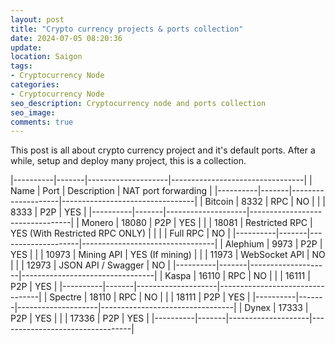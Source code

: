 ```yaml
---
layout: post
title: "Crypto currency projects & ports collection"
date: 2024-07-05 08:20:36
update:
location: Saigon
tags:
- Cryptocurrency Node
categories:
- Cryptocurrency Node
seo_description: Cryptocurrency node and ports collection
seo_image:
comments: true
---
```


This post is all about crypto currency project and it's default ports. After a while, setup and deploy many project, this is a collection.

|----------|-------|--------------------|---------------------------------|
| Name     | Port  | Description        | NAT port forwarding             |
|----------|-------|--------------------|---------------------------------|
| Bitcoin  | 8332  | RPC                | NO                              |
|          | 8333  | P2P                | YES                             |
|----------|-------|--------------------|---------------------------------|
| Monero   | 18080 | P2P                | YES                             |
|          | 18081 | Restricted RPC     | YES  (With Restricted RPC ONLY) |
|          |       | Full RPC           | NO                              |
|----------|-------|--------------------|---------------------------------|
| Alephium | 9973  | P2P                | YES                             |
|          | 10973 | Mining API         | YES (If mining)                 |
|          | 11973 | WebSocket API      | NO                              |
|          | 12973 | JSON API / Swagger | NO                              |
|----------|-------|--------------------|---------------------------------|
| Kaspa    | 16110 | RPC                | NO                              |
|          | 16111 | P2P                | YES                             |
|----------|-------|--------------------|---------------------------------|
| Spectre  | 18110 | RPC                | NO                              |
|          | 18111 | P2P                | YES                             |
|----------|-------|--------------------|---------------------------------|
| Dynex    | 17333 | P2P                | YES                             |
|          | 17336 | P2P                | YES                             |
|----------|-------|--------------------|---------------------------------|
